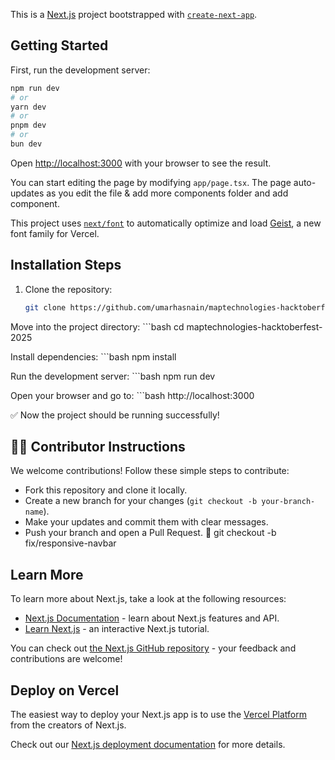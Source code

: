 This is a [Next.js](https://nextjs.org) project bootstrapped with [`create-next-app`](https://nextjs.org/docs/app/api-reference/cli/create-next-app).

## Getting Started

First, run the development server:

```bash
npm run dev
# or
yarn dev
# or
pnpm dev
# or
bun dev
```

Open [http://localhost:3000](http://localhost:3000) with your browser to see the result.

You can start editing the page by modifying `app/page.tsx`. The page auto-updates as you edit the file & add more components folder and add component.

This project uses [`next/font`](https://nextjs.org/docs/app/building-your-application/optimizing/fonts) to automatically optimize and load [Geist](https://vercel.com/font), a new font family for Vercel.


## Installation Steps

1. Clone the repository:
   ```bash
   git clone https://github.com/umarhasnain/maptechnologies-hacktoberfest-2025.git

Move into the project directory:
    ```bash
    cd maptechnologies-hacktoberfest-2025

Install dependencies:
    ```bash
    npm install

Run the development server:
    ```bash
    npm run dev

Open your browser and go to:
    ```bash
    http://localhost:3000

✅ Now the project should be running successfully!

## 🧑‍💻 Contributor Instructions

We welcome contributions! Follow these simple steps to contribute:

- Fork this repository and clone it locally.  
- Create a new branch for your changes (`git checkout -b your-branch-name`).  
- Make your updates and commit them with clear messages.  
- Push your branch and open a Pull Request. 🚀
git checkout -b fix/responsive-navbar


## Learn More

To learn more about Next.js, take a look at the following resources:

- [Next.js Documentation](https://nextjs.org/docs) - learn about Next.js features and API.
- [Learn Next.js](https://nextjs.org/learn) - an interactive Next.js tutorial.

You can check out [the Next.js GitHub repository](https://github.com/vercel/next.js) - your feedback and contributions are welcome!

## Deploy on Vercel

The easiest way to deploy your Next.js app is to use the [Vercel Platform](https://vercel.com/new?utm_medium=default-template&filter=next.js&utm_source=create-next-app&utm_campaign=create-next-app-readme) from the creators of Next.js.

Check out our [Next.js deployment documentation](https://nextjs.org/docs/app/building-your-application/deploying) for more details.


